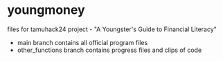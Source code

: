 # youngmoney
files for tamuhack24 project - "A Youngster's Guide to Financial Literacy"

- main branch contains all official program files
- other_functions branch contains progress files and clips of code
